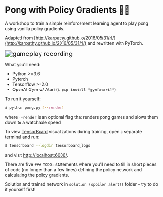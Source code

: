 # Pong with Policy Gradients 🔨👷 

A workshop to train a simple reinforcement learning agent to play pong using vanilla policy gradients.

Adapted from [http://karpathy.github.io/2016/05/31/rl/](http://karpathy.github.io/2016/05/31/rl/) and rewritten with PyTorch.



<img src="/Users/stewartslocum/Downloads/pong-rl/gameplay.gif" alt="gameplay recording" style="zoom:150%;" />

What you'll need:

- Python >=3.6
- Pytorch
- Tensorflow >=2.0
- OpenAI Gym w/ Atari (`$ pip install "gym[atari]"`)



To run it yourself:

```bash
$ python pong.py [--render]
```

where `--render` is an optional flag that renders pong games and slows them down to a watchable speed.



To view [TensorBoard](https://www.tensorflow.org/tensorboard) visualizations during training, open a separate terminal and run:

```bash
$ tensorboard --logdir tensorboard_logs
```

and visit [http://localhost:6006/](http://localhost:6006/).



There are five `### TODO:` statements where you'll need to fill in short pieces of code (no longer than a few lines) defining the policy network and calculating the policy gradients.

Solution and trained network in `solution (spoiler alert!)` folder - try to do it yourself first!